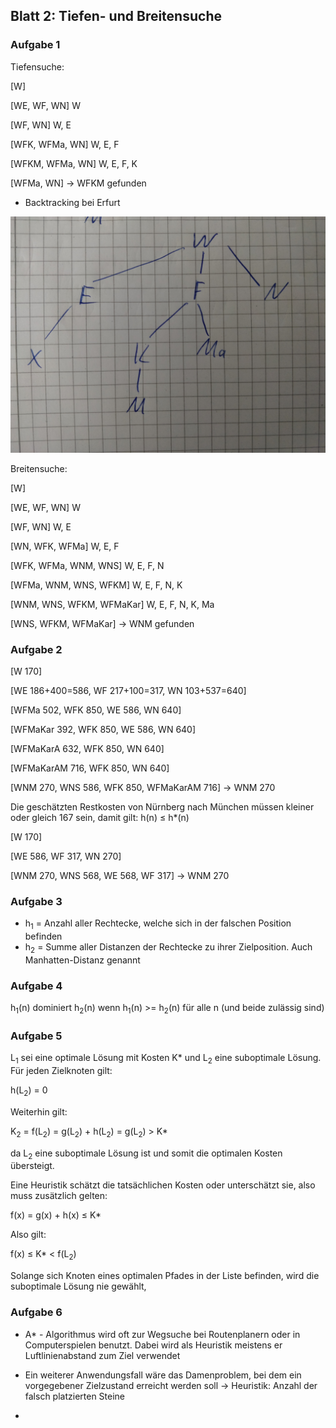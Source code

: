 ## Blatt 2: Tiefen- und Breitensuche



### Aufgabe 1

Tiefensuche:

[W]

[WE, WF, WN]	W

[WF, WN]	W, E

[WFK, WFMa, WN]	W, E, F

[WFKM, WFMa, WN]	W, E, F, K

[WFMa, WN] -> WFKM gefunden

- Backtracking bei Erfurt

![Tiefensuche](https://raw.githubusercontent.com/MiNickel/KI/Blatt2/Tiefensuche.jpg)



Breitensuche:

[W]

[WE, WF, WN]	W

[WF, WN]	W, E

[WN, WFK, WFMa]	W, E, F

[WFK, WFMa, WNM, WNS]	W, E, F, N

[WFMa, WNM, WNS, WFKM] W, E, F, N, K

[WNM, WNS, WFKM, WFMaKar]	W, E, F, N, K, Ma

[WNS, WFKM, WFMaKar] -> WNM gefunden



### Aufgabe 2

[W 170]

[WE 186+400=586, WF 217+100=317, WN 103+537=640]

[WFMa 502, WFK 850, WE 586, WN 640]

[WFMaKar 392, WFK 850, WE 586, WN 640]

[WFMaKarA 632, WFK 850, WN 640]

[WFMaKarAM 716, WFK 850, WN 640]

[WNM 270, WNS 586, WFK 850, WFMaKarAM 716] -> WNM 270



Die geschätzten Restkosten von Nürnberg nach München müssen kleiner oder gleich 167 sein, damit gilt: h(n) &#8804; h*(n)



[W 170]

[WE 586, WF 317, WN 270]

[WNM 270, WNS 568, WE 568, WF 317]  -> WNM 270



### Aufgabe 3

- h<sub>1</sub> = Anzahl aller Rechtecke, welche sich in der falschen Position befinden
- h<sub>2</sub> = Summe aller Distanzen der Rechtecke zu ihrer Zielposition. Auch Manhatten-Distanz genannt



### Aufgabe 4

h<sub>1</sub>(n) dominiert h<sub>2</sub>(n) wenn h<sub>1</sub>(n) >= h<sub>2</sub>(n) für alle n (und beide zulässig sind)



### Aufgabe 5

L<sub>1</sub> sei eine optimale Lösung mit Kosten K* und L<sub>2</sub> eine suboptimale Lösung. Für jeden Zielknoten gilt: 

h(L<sub>2</sub>) = 0

Weiterhin gilt:

K<sub>2</sub> = f(L<sub>2</sub>) = g(L<sub>2</sub>) + h(L<sub>2</sub>) = g(L<sub>2</sub>) > K*

da L<sub>2</sub> eine suboptimale Lösung ist und somit die optimalen Kosten übersteigt.

Eine Heuristik schätzt die tatsächlichen Kosten oder unterschätzt sie, also muss zusätzlich gelten:

f(x) = g(x) + h(x) &#8804; K*

Also gilt:

f(x) &#8804; K* < f(L<sub>2</sub>)

Solange sich Knoten eines optimalen Pfades in der Liste befinden, wird die suboptimale Lösung nie gewählt,



### Aufgabe 6

- A* - Algorithmus wird oft zur Wegsuche bei Routenplanern oder in Computerspielen benutzt. Dabei wird als Heuristik meistens er Luftlinienabstand zum Ziel verwendet

- Ein weiterer Anwendungsfall wäre das Damenproblem, bei dem ein vorgegebener Zielzustand erreicht werden soll -> Heuristik: Anzahl der falsch platzierten Steine

- 














